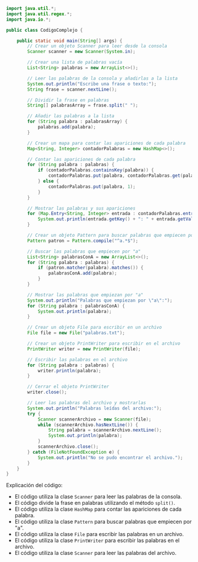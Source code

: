 ```java
import java.util.*;
import java.util.regex.*;
import java.io.*;

public class CodigoComplejo {

    public static void main(String[] args) {
        // Crear un objeto Scanner para leer desde la consola
        Scanner scanner = new Scanner(System.in);

        // Crear una lista de palabras vacía
        List<String> palabras = new ArrayList<>();

        // Leer las palabras de la consola y añadirlas a la lista
        System.out.println("Escribe una frase o texto:");
        String frase = scanner.nextLine();

        // Dividir la frase en palabras
        String[] palabrasArray = frase.split(" ");

        // Añadir las palabras a la lista
        for (String palabra : palabrasArray) {
            palabras.add(palabra);
        }

        // Crear un mapa para contar las apariciones de cada palabra
        Map<String, Integer> contadorPalabras = new HashMap<>();

        // Contar las apariciones de cada palabra
        for (String palabra : palabras) {
            if (contadorPalabras.containsKey(palabra)) {
                contadorPalabras.put(palabra, contadorPalabras.get(palabra) + 1);
            } else {
                contadorPalabras.put(palabra, 1);
            }
        }

        // Mostrar las palabras y sus apariciones
        for (Map.Entry<String, Integer> entrada : contadorPalabras.entrySet()) {
            System.out.println(entrada.getKey() + ": " + entrada.getValue());
        }

        // Crear un objeto Pattern para buscar palabras que empiecen por "a"
        Pattern patron = Pattern.compile("^a.*$");

        // Buscar las palabras que empiecen por "a"
        List<String> palabrasConA = new ArrayList<>();
        for (String palabra : palabras) {
            if (patron.matcher(palabra).matches()) {
                palabrasConA.add(palabra);
            }
        }

        // Mostrar las palabras que empiezan por "a"
        System.out.println("Palabras que empiezan por \"a\":");
        for (String palabra : palabrasConA) {
            System.out.println(palabra);
        }

        // Crear un objeto File para escribir en un archivo
        File file = new File("palabras.txt");

        // Crear un objeto PrintWriter para escribir en el archivo
        PrintWriter writer = new PrintWriter(file);

        // Escribir las palabras en el archivo
        for (String palabra : palabras) {
            writer.println(palabra);
        }

        // Cerrar el objeto PrintWriter
        writer.close();

        // Leer las palabras del archivo y mostrarlas
        System.out.println("Palabras leídas del archivo:");
        try {
            Scanner scannerArchivo = new Scanner(file);
            while (scannerArchivo.hasNextLine()) {
                String palabra = scannerArchivo.nextLine();
                System.out.println(palabra);
            }
            scannerArchivo.close();
        } catch (FileNotFoundException e) {
            System.out.println("No se pudo encontrar el archivo.");
        }
    }
}
```

Explicación del código:

* El código utiliza la clase `Scanner` para leer las palabras de la consola.
* El código divide la frase en palabras utilizando el método `split()`.
* El código utiliza la clase `HashMap` para contar las apariciones de cada palabra.
* El código utiliza la clase `Pattern` para buscar palabras que empiecen por "a".
* El código utiliza la clase `File` para escribir las palabras en un archivo.
* El código utiliza la clase `PrintWriter` para escribir las palabras en el archivo.
* El código utiliza la clase `Scanner` para leer las palabras del archivo.